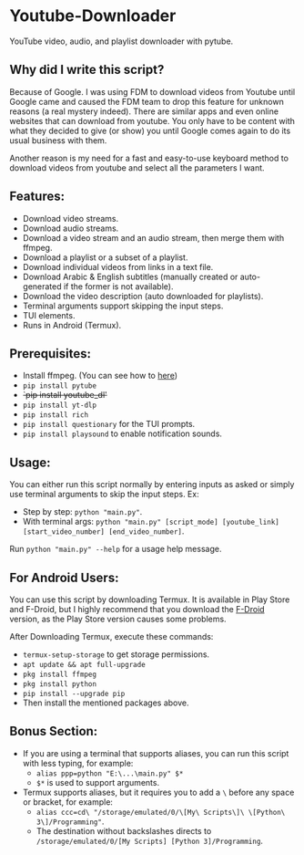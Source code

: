 # Youtube-Downloader
YouTube video, audio, and playlist downloader with pytube.
## Why did I write this script?
Because of Google. I was using FDM to download videos from Youtube until Google came and caused the FDM team to drop this feature for unknown reasons (a real mystery indeed). There are similar apps and even online websites that can download from youtube. You only have to be content with what they decided to give (or show) you until Google comes again to do its usual business with them.

Another reason is my need for a fast and easy-to-use keyboard method to download videos from youtube and select all the parameters I want.
## Features:
- Download video streams.
- Download audio streams.
- Download a video stream and an audio stream, then merge them with ffmpeg.
- Download a playlist or a subset of a playlist.
- Download individual videos from links in a text file.
- Download Arabic & English subtitles (manually created or auto-generated if the former is not available).
- Download the video description (auto downloaded for playlists).
- Terminal arguments support skipping the input steps.
- TUI elements.
- Runs in Android (Termux).
## Prerequisites:
- Install ffmpeg. (You can see how to [here](https://www.geeksforgeeks.org/how-to-install-ffmpeg-on-windows/))
- `pip install pytube`
- ~~`pip install youtube_dl'~~
- `pip install yt-dlp`
- `pip install rich`
- `pip install questionary` for the TUI prompts.
- `pip install playsound` to enable notification sounds.
## Usage:
You can either run this script normally by entering inputs as asked or simply use terminal arguments to skip the input steps. Ex:
- Step by step: `python "main.py"`.
- With terminal args: `python "main.py" [script_mode] [youtube_link] [start_video_number] [end_video_number]`.
  
Run `python "main.py" --help` for a usage help message.
## For Android Users:
You can use this script by downloading Termux. It is available in Play Store and F-Droid, but I highly recommend that you download the [F-Droid](https://f-droid.org/en/packages/com.termux/) version, as the Play Store version causes some problems.  

After Downloading Termux, execute these commands:
- `termux-setup-storage` to get storage permissions.
- `apt update && apt full-upgrade`
- `pkg install ffmpeg`
- `pkg install python`
- `pip install --upgrade pip`
- Then install the mentioned packages above.
## Bonus Section:
- If you are using a terminal that supports aliases, you can run this script with less typing, for example: 
   * `alias ppp=python "E:\...\main.py" $*`
   * `$*` is used to support arguments.
- Termux supports aliases, but it requires you to add a `\` before any space or bracket, for example:
   * `alias ccc=cd\ "/storage/emulated/0/\[My\ Scripts\]\ \[Python\ 3\]/Programming"`.
   * The destination without backslashes directs to `/storage/emulated/0/[My Scripts] [Python 3]/Programming`.
